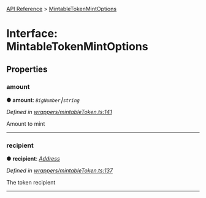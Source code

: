 [API Reference](../README.md) > [MintableTokenMintOptions](../interfaces/MintableTokenMintOptions.md)



# Interface: MintableTokenMintOptions


## Properties
<a id="amount"></a>

###  amount

**●  amount**:  *`BigNumber`⎮`string`* 

*Defined in [wrappers/mintableToken.ts:141](https://github.com/daostack/arc.js/blob/f343aa24/lib/wrappers/mintableToken.ts#L141)*



Amount to mint




___

<a id="recipient"></a>

###  recipient

**●  recipient**:  *[Address](../#Address)* 

*Defined in [wrappers/mintableToken.ts:137](https://github.com/daostack/arc.js/blob/f343aa24/lib/wrappers/mintableToken.ts#L137)*



The token recipient




___


